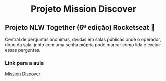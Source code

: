 <h1 align="center">Projeto Mission Discover</h1>

## Projeto NLW Together (6ª edição) Rocketseat :rocket:


Central de perguntas anônimas, dividas em salas públicas onde o operador, dono da sala, junto com uma senha própria pode marcar como lida e excluir essas perguntas.



### Link para a aula
[Mission Discover](https://app.rocketseat.com.br/node/mission-discover)


